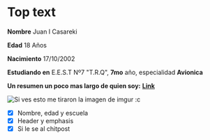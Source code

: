# Top text

**Nombre**  Juan I Casareki

**Edad**    18 Años

**Nacimiento**   17/10/2002

**Estudiando en**  E.E.S.T Nº7 "T.R.Q", **7mo** año, especialidad **Avionica**

**Un resumen un poco mas largo de quien soy:**  **[Link](https://cutt.ly/OzO1Qz2)**

![Si ves esto me tiraron la imagen de imgur :c](https://i.imgur.com/1xqZDK7.jpg)

- [x] Nombre, edad y escuela
- [x] Header y emphasis 
- [x] Si le se al chitpost 
